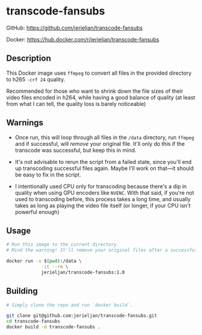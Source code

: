# transcode-fansubs

GitHub: https://github.com/jerieljan/transcode-fansubs

Docker: https://hub.docker.com/r/jerieljan/transcode-fansubs

## Description

This Docker image uses `ffmpeg` to convert all files in the provided directory to h265 `-crf 24` quality.

Recommended for those who want to shrink down the file sizes of their video files encoded in h264, while having a good balance of quality (at least from what I can tell, the quality loss is barely noticeable)

## Warnings

- Once run, this will loop through all files in the `/data` directory, run `ffmpeg` and if successful, will *remove* your original file. It'll only do this if the transcode was successful, but keep this in mind.

- It's not advisable to rerun the script from a failed state, since you'll end up transcoding successful files again. Maybe I'll work on that—it should be easy to fix in the script.

- I intentionally used CPU only for transcoding because there's a dip in quality when using GPU encoders like `NVENC`. With that said, if you're not used to transcoding before, this process takes a long time, and usually takes as long as playing the video file itself (or longer, if your CPU isn't powerful enough)

## Usage

```bash
# Run this image to the current directory.
# Mind the warning! It'll remove your original files after a successful transcode.

docker run -v $(pwd):/data \
             -it --rm \
             jerieljan/transcode-fansubs:1.0
```

## Building

```bash
# Simply clone the repo and run `docker build`.

git clone git@github.com:jerieljan/transcode-fansubs.git
cd transcode-fansubs
docker build -d transcode-fansubs .
```

